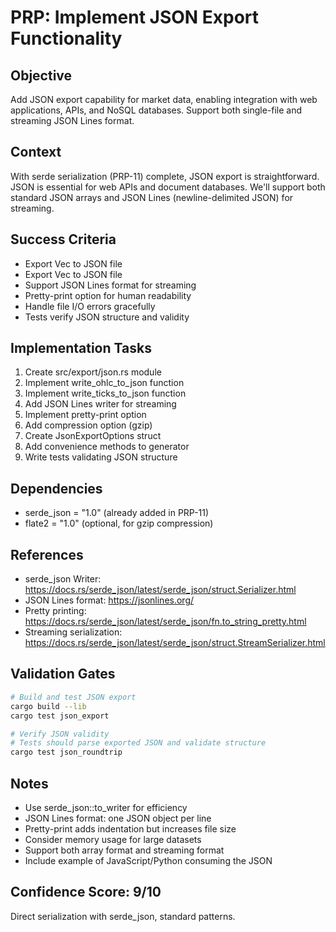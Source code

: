 # PRP: Implement JSON Export Functionality

## Objective
Add JSON export capability for market data, enabling integration with web applications, APIs, and NoSQL databases. Support both single-file and streaming JSON Lines format.

## Context
With serde serialization (PRP-11) complete, JSON export is straightforward. JSON is essential for web APIs and document databases. We'll support both standard JSON arrays and JSON Lines (newline-delimited JSON) for streaming.

## Success Criteria
- Export Vec<OHLC> to JSON file
- Export Vec<Tick> to JSON file  
- Support JSON Lines format for streaming
- Pretty-print option for human readability
- Handle file I/O errors gracefully
- Tests verify JSON structure and validity

## Implementation Tasks
1. Create src/export/json.rs module
2. Implement write_ohlc_to_json function
3. Implement write_ticks_to_json function
4. Add JSON Lines writer for streaming
5. Implement pretty-print option
6. Add compression option (gzip)
7. Create JsonExportOptions struct
8. Add convenience methods to generator
9. Write tests validating JSON structure

## Dependencies
- serde_json = "1.0" (already added in PRP-11)
- flate2 = "1.0" (optional, for gzip compression)

## References
- serde_json Writer: https://docs.rs/serde_json/latest/serde_json/struct.Serializer.html
- JSON Lines format: https://jsonlines.org/
- Pretty printing: https://docs.rs/serde_json/latest/serde_json/fn.to_string_pretty.html
- Streaming serialization: https://docs.rs/serde_json/latest/serde_json/struct.StreamSerializer.html

## Validation Gates
```bash
# Build and test JSON export
cargo build --lib
cargo test json_export

# Verify JSON validity
# Tests should parse exported JSON and validate structure
cargo test json_roundtrip
```

## Notes
- Use serde_json::to_writer for efficiency
- JSON Lines format: one JSON object per line
- Pretty-print adds indentation but increases file size
- Consider memory usage for large datasets
- Support both array format and streaming format
- Include example of JavaScript/Python consuming the JSON

## Confidence Score: 9/10
Direct serialization with serde_json, standard patterns.